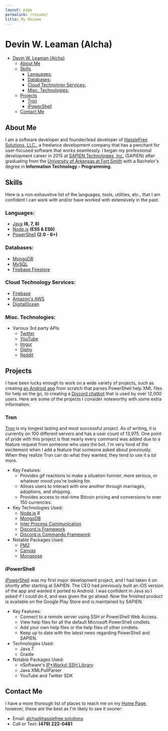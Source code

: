 ```yaml
---
layout: page
permalink: /resume/
title: My Resume
---
```


# Devin W. Leaman (Alcha)

- [Devin W. Leaman (Alcha)](#devin-w-leaman-alcha)
  - [About Me](#about-me)
  - [Skills](#skills)
    - [Languages:](#languages)
    - [Databases:](#databases)
    - [Cloud Technology Services:](#cloud-technology-services)
    - [Misc. Technologies:](#misc-technologies)
  - [Projects](#projects)
    - [Tron](#tron)
    - [iPowerShell](#ipowershell)
  - [Contact Me](#contact-me)

## About Me

I am a software developer and founder/lead developer of [HassleFree Solutions, LLC.][01], a freelance development company that has a penchant for user-focused software that works seamlessly. I began my professional development career in 2015 at [SAPIEN Technologies, Inc.][02] (SAPIEN) after graduating from the [University of Arkansas at Fort Smith][00] with a Bachelor's degree in **Information Technology - Programming**. 

## Skills

Here is a non-exhaustive list of the languages, tools, utilities, etc., that I am confident I can work with and/or have worked with extensively in the past:

### Languages:
- [Java][17] **(6, 7, 8)**
- [Node.js][18] **(ES5 & ES6)**
- [PowerShell][19] **(2.0 - 6+)**

### Databases:
- [MongoDB][13]
- [MySQL][12]
- [Firebase Firestore][11]

### Cloud Technology Services:
- [Firebase][08]
- [Amazon's AWS][09]
- [DigitalOcean][10]

### Misc. Technologies:
- Various 3rd party APIs
  - [Twitter][03]
  - [YouTube][04]
  - [Imgur][05]
  - [Giphy][06]
  - [Reddit][07]

## Projects

I have been lucky enough to work on a wide variety of projects, such as creating [an Android app][21] from scratch that parses PowerShell help XML files for help on the go, to creating a [Discord chatbot][20] that is used by over 12,000 users. Here are some of the projects I consider noteworthy with some extra information:

### Tron

[Tron][20] is my longest lasting and most successful project. As of writing, it is currently on 100 different servers and has a user count of 13,975. One point of pride with this project is that nearly every command was added due to a feature request from someone who uses the bot. I'm very fond of the excitement when I add a feature that someone asked about previously. When they realize Tron can do what they wanted, they tend to use it a _lot_ more.

- Key Features:
  - Provides gif reactions to make a situation funnier, more serious, or whatever mood you're looking for.
  - Allows users to interact with one another through marriages, adoptions, and shipping.
  - Provides access to real-time Bitcoin pricing and conversions to over 150 currencies.
- Key Technologies Used:
  - [Node.js][18] 8
  - [MongoDB][13]
  - [Inter Process Communication][27]
  - [Discord.js Framework][23]
  - [Discord.js Commando Framework][22]
- Notable Packages Used:
  - [PM2][24]
  - [Canvas][25]
  - [Mongoose][26]

### iPowerShell

[iPowerShell][21] was my first major development project, and I had taken it on shortly after starting at SAPIEN. The CEO had previously built an iOS version of the app and wanted it ported to Android. I was confident in Java so I asked if I could do it, and was given the go ahead. Now the finished product is available on the Google Play Store and is maintained by SAPIEN.

- Key Features:
  - Connect to a remote server using SSH or PowerShell Web Access.
  - View help files for all the default Microsoft PowerShell cmdlets.
  - Add your own help files or the help files of other cmdlets.
  - Keep up to date with the latest news regarding PowerShell and SAPIEN.
- Technologies Used:
  - Java 7
  - Gradle
- Notable Packages Used:
  - nSoftware's [IP*Works! SSH Library][28]
  - Java XMLPullParser
  - YouTube and Twitter SDK

## Contact Me

I have a more thorough list of places to reach me on my [Home Page][14], however, these are the best as I'm likely to see it sooner:

- Email: [alcha@hasslefree.solutions][16]
- Call or Text: **(479) 222-0481**

[00]: https://uafs.edu/
[01]: https://hasslefree.solutions
[02]: https://www.sapien.com
[03]: https://developer.twitter.com/
[04]: https://developers.google.com/youtube/
[05]: https://apidocs.imgur.com/
[06]: https://developers.giphy.com/
[07]: https://www.reddit.com/dev/api/
[08]: https://firebase.google.com/
[09]: https://aws.amazon.com/
[10]: https://www.digitalocean.com/
[11]: https://firebase.google.com/docs/firestore/
[12]: https://www.mysql.com/
[13]: https://www.mongodb.com/
[14]: /index
[15]: mailto:dleaman212@gmail.com
[16]: mailto:alcha@hasslefree.solutions
[17]: https://openjdk.java.net/
[18]: https://nodejs.org/en/
[19]: https://github.com/PowerShell/PowerShell
[20]: https://github.com/HF-Solutions/Tron
[21]: https://play.google.com/store/apps/details?id=com.sapien.ipowershellandroid
[22]: https://github.com/discordjs/Commando
[23]: https://github.com/discordjs/discord.js/
[24]: https://github.com/Unitech/pm2
[25]: https://github.com/Automattic/node-canvas
[26]: https://github.com/Automattic/mongoose
[27]: https://github.com/RIAEvangelist/node-ipc
[28]: https://www.nsoftware.com/ipworks/ssh/